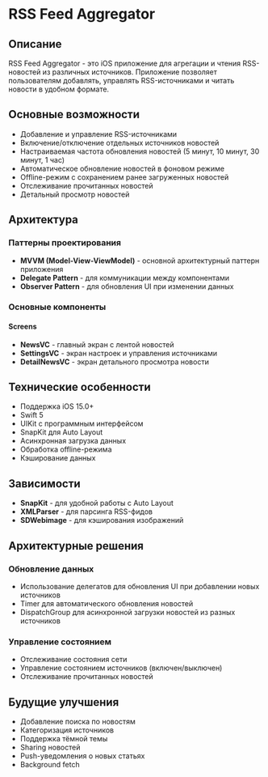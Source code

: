 # RSS Feed Aggregator

## Описание
RSS Feed Aggregator - это iOS приложение для агрегации и чтения RSS-новостей из различных источников. Приложение позволяет пользователям добавлять, управлять RSS-источниками и читать новости в удобном формате.

## Основные возможности
- Добавление и управление RSS-источниками
- Включение/отключение отдельных источников новостей
- Настраиваемая частота обновления новостей (5 минут, 10 минут, 30 минут, 1 час)
- Автоматическое обновление новостей в фоновом режиме
- Offline-режим с сохранением ранее загруженных новостей
- Отслеживание прочитанных новостей
- Детальный просмотр новостей

## Архитектура

### Паттерны проектирования
- **MVVM (Model-View-ViewModel)** - основной архитектурный паттерн приложения
- **Delegate Pattern** - для коммуникации между компонентами
- **Observer Pattern** - для обновления UI при изменении данных

### Основные компоненты

#### Screens
- **NewsVC** - главный экран с лентой новостей
- **SettingsVC** - экран настроек и управления источниками
- **DetailNewsVC** - экран детального просмотра новости

## Технические особенности
- Поддержка iOS 15.0+
- Swift 5
- UIKit с программным интерфейсом
- SnapKit для Auto Layout
- Асинхронная загрузка данных
- Обработка offline-режима
- Кэширование данных

## Зависимости
- **SnapKit** - для удобной работы с Auto Layout
- **XMLParser** - для парсинга RSS-фидов
- **SDWebimage** - для кэширования изображений

## Архитектурные решения

### Обновление данных
- Использование делегатов для обновления UI при добавлении новых источников
- Timer для автоматического обновления новостей
- DispatchGroup для асинхронной загрузки новостей из разных источников

### Управление состоянием
- Отслеживание состояния сети
- Управление состоянием источников (включен/выключен)
- Отслеживание прочитанных новостей

## Будущие улучшения
- Добавление поиска по новостям
- Категоризация источников
- Поддержка тёмной темы
- Sharing новостей
- Push-уведомления о новых статьях
- Background fetch
